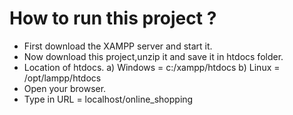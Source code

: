 # How to run this project ?
- First download the XAMPP server and start it.
- Now download this project,unzip it and save it in htdocs folder.
- Location of htdocs. 
   a) Windows = c:/xampp/htdocs
   b) Linux = /opt/lampp/htdocs
- Open your browser.
- Type in URL = localhost/online_shopping
